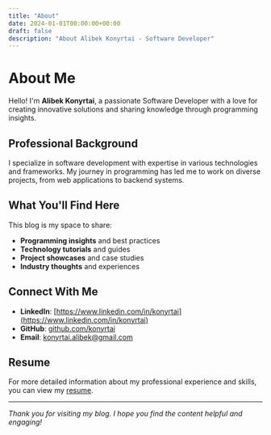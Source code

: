 ```yaml
---
title: "About"
date: 2024-01-01T00:00:00+00:00
draft: false
description: "About Alibek Konyrtai - Software Developer"
---
```


# About Me

Hello! I'm **Alibek Konyrtai**, a passionate Software Developer with a love for creating innovative solutions and sharing knowledge through programming insights.

## Professional Background

I specialize in software development with expertise in various technologies and frameworks. My journey in programming has led me to work on diverse projects, from web applications to backend systems.

## What You'll Find Here

This blog is my space to share:
- **Programming insights** and best practices
- **Technology tutorials** and guides
- **Project showcases** and case studies
- **Industry thoughts** and experiences

## Connect With Me

- **LinkedIn**: [https://www.linkedin.com/in/konyrtai](https://www.linkedin.com/in/konyrtai)
- **GitHub**: [github.com/konyrtai](https://github.com/konyrtai)
- **Email**: [konyrtai.alibek@gmail.com](mailto:konyrtai.alibek@gmail.com)

## Resume

For more detailed information about my professional experience and skills, you can view my [resume](/resume.pdf).

---

*Thank you for visiting my blog. I hope you find the content helpful and engaging!*
